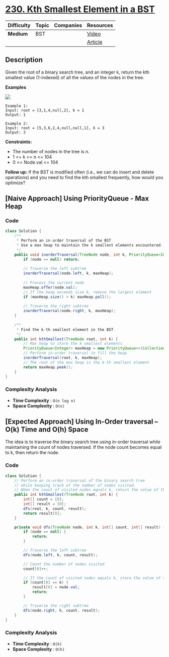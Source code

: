# [230. Kth Smallest Element in a BST](https://leetcode.com/problems/kth-smallest-element-in-a-bst/description/)

| Difficulty | Topic | Companies | Resources   |
| ---------- | ----- | --------- | ----------- |
| **Medium** | BST   |           | [Video](https://youtu.be/9TJYWh0adfk)   |
|            |       |           | [Article](https://www.geeksforgeeks.org/find-k-th-smallest-element-in-bst-order-statistics-in-bst/) |

## Description
Given the root of a binary search tree, and an integer k, return the kth smallest value (1-indexed) of all the values of the nodes in the tree.


**Examples**

![](https://assets.leetcode.com/uploads/2021/01/28/kthtree1.jpg)

```
Example 1:
Input: root = [3,1,4,null,2], k = 1
Output: 1

Example 2:
Input: root = [5,3,6,2,4,null,null,1], k = 3
Output: 3
```

**Constraints:**
- The number of nodes in the tree is n.
- 1 <= k <= n <= 104
- 0 <= Node.val <= 104
 
**Follow up:** If the BST is modified often (i.e., we can do insert and delete operations) and you need to find the kth smallest frequently, how would you optimize?



## [Naive Approach] Using PriorityQueue - Max Heap

### Code
```java
class Solution {
    /**
     * Perform an in-order traversal of the BST.
     * Use a max heap to maintain the k smallest elements encountered.
     */
    public void inorderTraversal(TreeNode node, int k, PriorityQueue<Integer> maxHeap) {
        if (node == null) return;
        
        // Traverse the left subtree
        inorderTraversal(node.left, k, maxHeap);
        
        // Process the current node
        maxHeap.offer(node.val);
        // If the heap exceeds size k, remove the largest element
        if (maxHeap.size() > k) maxHeap.poll();
        
        // Traverse the right subtree
        inorderTraversal(node.right, k, maxHeap);
    }
    
    /**
     * Find the k-th smallest element in the BST.
     */
    public int kthSmallest(TreeNode root, int k) {
        // Max heap to store the k smallest elements
        PriorityQueue<Integer> maxHeap = new PriorityQueue<>(Collections.reverseOrder());
        // Perform in-order traversal to fill the heap
        inorderTraversal(root, k, maxHeap);
        // The root of the max heap is the k-th smallest element
        return maxHeap.peek();
    }
}
```

### Complexity Analysis

- **Time Complexity** : `O(n log n) `
- **Space Complexity** : `O(n)`


## [Expected Approach] Using In-Order traversal – O(k) Time and O(h) Space 

The idea is to traverse the binary search tree using in-order traversal while maintaining the count of nodes traversed. If the node count becomes equal to k, then return the node.

### Code
```java
class Solution {
    // Perform an in-order traversal of the binary search tree
    // while keeping track of the number of nodes visited.
    // When the count of visited nodes equals k, return the value of the node.
    public int kthSmallest(TreeNode root, int k) {
        int[] count = {0};
        int[] result = {0};
        dfs(root, k, count, result);
        return result[0];
    }

    private void dfs(TreeNode node, int k, int[] count, int[] result) {
        if (node == null) {
            return;
        }

        // Traverse the left subtree
        dfs(node.left, k, count, result);

        // Count the number of nodes visited
        count[0]++;

        // If the count of visited nodes equals k, store the value of the node
        if (count[0] == k) {
            result[0] = node.val;
            return;
        }

        // Traverse the right subtree
        dfs(node.right, k, count, result);
    }
}
```

### Complexity Analysis

- **Time Complexity** : `O(k)`
- **Space Complexity** : `O(h)`
